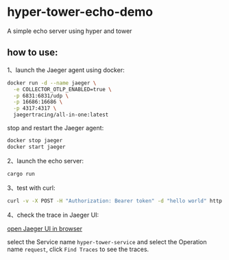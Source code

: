 # hyper-tower-echo-demo

A simple echo server using hyper and tower

## how to use:

1、launch the Jaeger agent using docker:

```bash
docker run -d --name jaeger \
  -e COLLECTOR_OTLP_ENABLED=true \
  -p 6831:6831/udp \
  -p 16686:16686 \
  -p 4317:4317 \
  jaegertracing/all-in-one:latest
```

stop and restart the Jaeger agent:

```bash
docker stop jaeger
docker start jaeger
```

2、launch the echo server:

```bash
cargo run
```

3、test with curl:

```bash
curl -v -X POST -H "Authorization: Bearer token" -d "hello world" http://127.0.0.1:3000
```

4、check the trace in Jaeger UI:

[open Jaeger UI in browser](http://localhost:16686/)

select the Service name `hyper-tower-service` and select the Operation name `request`, click `Find Traces` to see the
traces.